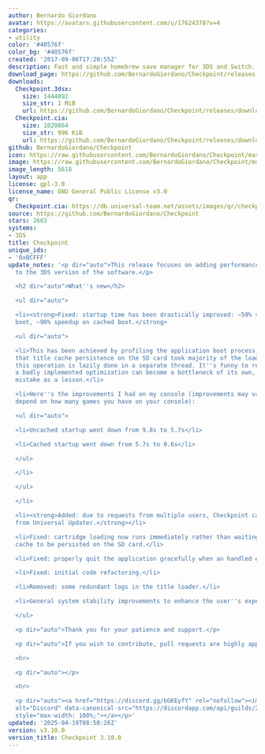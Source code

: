 ```yaml
---
author: Bernardo Giordano
avatar: https://avatars.githubusercontent.com/u/17624378?v=4
categories:
- utility
color: '#40576f'
color_bg: '#40576f'
created: '2017-09-06T17:20:55Z'
description: Fast and simple homebrew save manager for 3DS and Switch.
download_page: https://github.com/BernardoGiordano/Checkpoint/releases
downloads:
  Checkpoint.3dsx:
    size: 1444892
    size_str: 1 MiB
    url: https://github.com/BernardoGiordano/Checkpoint/releases/download/v3.10.0/Checkpoint.3dsx
  Checkpoint.cia:
    size: 1020864
    size_str: 996 KiB
    url: https://github.com/BernardoGiordano/Checkpoint/releases/download/v3.10.0/Checkpoint.cia
github: BernardoGiordano/Checkpoint
icon: https://raw.githubusercontent.com/BernardoGiordano/Checkpoint/master/3ds/assets/icon.png
image: https://raw.githubusercontent.com/BernardoGiordano/Checkpoint/master/3ds/assets/banner.png
image_length: 5618
layout: app
license: gpl-3.0
license_name: GNU General Public License v3.0
qr:
  Checkpoint.cia: https://db.universal-team.net/assets/images/qr/checkpoint-cia.png
source: https://github.com/BernardoGiordano/Checkpoint
stars: 2683
systems:
- 3DS
title: Checkpoint
unique_ids:
- '0xBCFFF'
update_notes: '<p dir="auto">This release focuses on adding performance improvements
  to the 3DS version of the software.</p>

  <h2 dir="auto">What''s new</h2>

  <ul dir="auto">

  <li><strong>Fixed: startup time has been drastically improved: ~50% speedup on uncached
  boot, ~90% speedup on cached boot.</strong>

  <ul dir="auto">

  <li>This has been achieved by profiling the application boot process, and realizing
  that title cache persistence on the SD card took majority of the loading time. Now
  this operation is lazily done in a separate thread. It''s funny to realize that
  a badly implemented optimization can become a bottleneck of its own, so take my
  mistake as a lesson.</li>

  <li>Here''s the improvements I had on my console (improvements may vary since they
  depend on how many games you have on your console):

  <ul dir="auto">

  <li>Uncached startup went down from 9.8s to 5.7s</li>

  <li>Cached startup went down from 5.7s to 0.6s</li>

  </ul>

  </li>

  </ul>

  </li>

  <li><strong>Added: due to requests from multiple users, Checkpoint can now be updated
  from Universal Updater.</strong></li>

  <li>Fixed: cartridge loading now runs immediately rather than waiting for the title
  cache to be persisted on the SD card.</li>

  <li>Fixed: properly quit the application gracefully when an handled exception occurs.</li>

  <li>Fixed: initial code refactoring.</li>

  <li>Removed: some redundant logs in the title loader.</li>

  <li>General system stability improvements to enhance the user''s experience.</li>

  </ul>

  <p dir="auto">Thank you for your patience and support.</p>

  <p dir="auto">If you wish to contribute, pull requests are highly appreciated.</p>

  <hr>

  <p dir="auto"></p>

  <hr>

  <p dir="auto"><a href="https://discord.gg/bGKEyfY" rel="nofollow"><img src="https://camo.githubusercontent.com/4fd6621149dd39281a0da7c2c9d80ad1408edca0c82a0153a1d7df9ea37c7e11/68747470733a2f2f646973636f72646170702e636f6d2f6170692f6775696c64732f3237383232323833343633333830313732382f7769646765742e706e673f7374796c653d62616e6e6572332674696d652d"
  alt="Discord" data-canonical-src="https://discordapp.com/api/guilds/278222834633801728/widget.png?style=banner3&amp;time-"
  style="max-width: 100%;"></a></p>'
updated: '2025-04-19T08:50:26Z'
version: v3.10.0
version_title: Checkpoint 3.10.0
---
```


